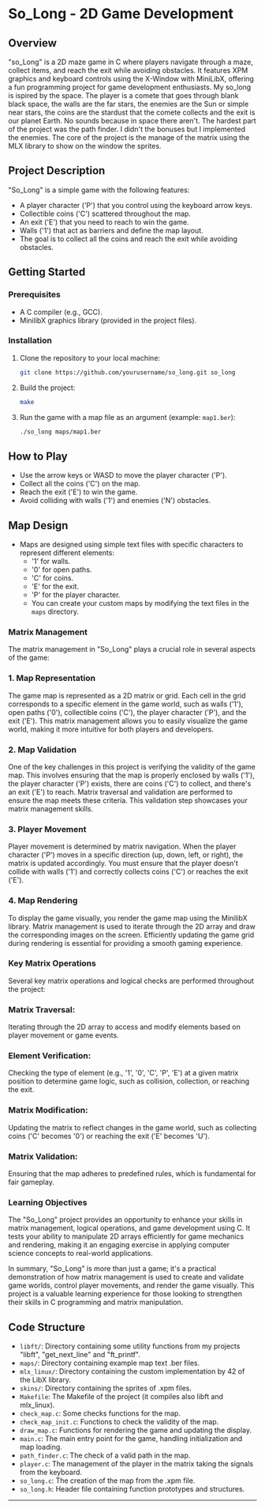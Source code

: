 # So_Long - 2D Game Development

## Overview
"so_Long" is a 2D maze game in C where players navigate through a maze, collect items, and reach the exit while avoiding obstacles. It features XPM graphics and keyboard controls using the X-Window with MiniLibX, offering a fun programming project for game development enthusiasts.
My so_long is ispired by the space. The player is a comete that goes through blank black space, the walls are the far stars, the enemies are the Sun or simple near stars, the coins are the stardust that the comete collects and the exit is our planet Earth. No sounds because in space there aren't.
The hardest part of the project was the path finder.
I didn't the bonuses but I implemented the enemies.
The core of the project is the manage of the matrix using the MLX library to show on the window the sprites.

## Project Description
"So_Long" is a simple game with the following features:
- A player character ('P') that you control using the keyboard arrow keys.
- Collectible coins ('C') scattered throughout the map.
- An exit ('E') that you need to reach to win the game.
- Walls ('1') that act as barriers and define the map layout.
- The goal is to collect all the coins and reach the exit while avoiding obstacles.

## Getting Started

### Prerequisites
- A C compiler (e.g., GCC).
- MinilibX graphics library (provided in the project files).

### Installation
1. Clone the repository to your local machine:
   ```sh
   git clone https://github.com/yourusername/so_long.git so_long
   ```

2. Build the project:
   ```sh
   make
   ```

3. Run the game with a map file as an argument (example: `map1.ber`):
   ```sh
   ./so_long maps/map1.ber
   ```

## How to Play
- Use the arrow keys or WASD to move the player character ('P').
- Collect all the coins ('C') on the map.
- Reach the exit ('E') to win the game.
- Avoid colliding with walls ('1') and enemies ('N') obstacles.

## Map Design
- Maps are designed using simple text files with specific characters to represent different elements:
  - '1' for walls.
  - '0' for open paths.
  - 'C' for coins.
  - 'E' for the exit.
  - 'P' for the player character.
  - You can create your custom maps by modifying the text files in the `maps` directory.


### Matrix Management
The matrix management in "So_Long" plays a crucial role in several aspects of the game:

### 1. Map Representation
The game map is represented as a 2D matrix or grid. Each cell in the grid corresponds to a specific element in the game world, such as walls ('1'), open paths ('0'), collectible coins ('C'), the player character ('P'), and the exit ('E').
This matrix management allows you to easily visualize the game world, making it more intuitive for both players and developers.
### 2. Map Validation
One of the key challenges in this project is verifying the validity of the game map. This involves ensuring that the map is properly enclosed by walls ('1'), the player character ('P') exists, there are coins ('C') to collect, and there's an exit ('E') to reach.
Matrix traversal and validation are performed to ensure the map meets these criteria. This validation step showcases your matrix management skills.
### 3. Player Movement
Player movement is determined by matrix navigation. When the player character ('P') moves in a specific direction (up, down, left, or right), the matrix is updated accordingly. You must ensure that the player doesn't collide with walls ('1') and correctly collects coins ('C') or reaches the exit ('E').
### 4. Map Rendering
To display the game visually, you render the game map using the MinilibX library. Matrix management is used to iterate through the 2D array and draw the corresponding images on the screen.
Efficiently updating the game grid during rendering is essential for providing a smooth gaming experience.
### Key Matrix Operations
Several key matrix operations and logical checks are performed throughout the project:

### Matrix Traversal:
Iterating through the 2D array to access and modify elements based on player movement or game events.

### Element Verification:
Checking the type of element (e.g., '1', '0', 'C', 'P', 'E') at a given matrix position to determine game logic, such as collision, collection, or reaching the exit.

### Matrix Modification:
Updating the matrix to reflect changes in the game world, such as collecting coins ('C' becomes '0') or reaching the exit ('E' becomes 'U').

### Matrix Validation:
Ensuring that the map adheres to predefined rules, which is fundamental for fair gameplay.

### Learning Objectives
The "So_Long" project provides an opportunity to enhance your skills in matrix management, logical operations, and game development using C. It tests your ability to manipulate 2D arrays efficiently for game mechanics and rendering, making it an engaging exercise in applying computer science concepts to real-world applications.

In summary, "So_Long" is more than just a game; it's a practical demonstration of how matrix management is used to create and validate game worlds, control player movements, and render the game visually. This project is a valuable learning experience for those looking to strengthen their skills in C programming and matrix manipulation.


## Code Structure
- `libft/`: Directory containing some utility functions from my projects "libft", "get_next_line" and "ft_printf".
- `maps/`: Directory containing example map text .ber files.
- `mlx_linux/`: Directory containing the custom implementation by 42 of the LibX library.
- `skins/`: Directory containing the sprites of .xpm files.
- `Makefile`: The Makefile of the project (it compiles also libft and mlx_linux).
- `check_map.c`: Some checks functions for the map.
- `check_map_init.c`: Functions to check the validity of the map.
- `draw_map.c`: Functions for rendering the game and updating the display.
- `main.c`: The main entry point for the game, handling initialization and map loading.
- `path_finder.c`: The check of a valid path in the map.
- `player.c`: The management of the player in the matrix taking the signals from the keyboard.
- `so_long.c`: The creation of the map from the .xpm file.
- `so_long.h`: Header file containing function prototypes and structures.

---
